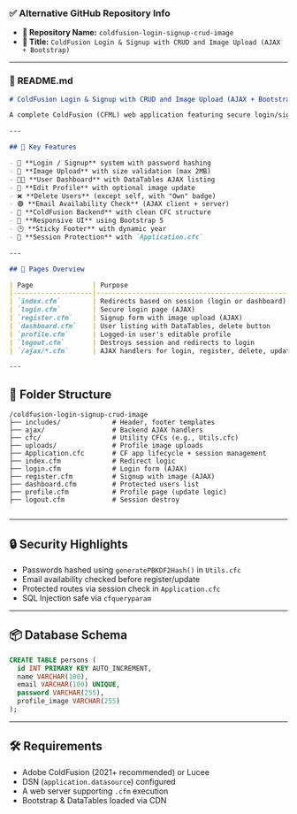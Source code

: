 ### ✅ **Alternative GitHub Repository Info**

* **🔹 Repository Name:** `coldfusion-login-signup-crud-image`
* **🔹 Title:** `ColdFusion Login & Signup with CRUD and Image Upload (AJAX + Bootstrap)`

---

### 📄 **README.md**

```md
# ColdFusion Login & Signup with CRUD and Image Upload (AJAX + Bootstrap)

A complete ColdFusion (CFML) web application featuring secure login/signup, full user CRUD operations, image upload, profile management, and session-based authentication — all with AJAX (no page reloads) and a clean Bootstrap UI.

---

## 🚀 Key Features

- 🔐 **Login / Signup** system with password hashing
- 📸 **Image Upload** with size validation (max 2MB)
- 🧑‍💼 **User Dashboard** with DataTables AJAX listing
- 📝 **Edit Profile** with optional image update
- ❌ **Delete Users** (except self, with "Own" badge)
- 🟢 **Email Availability Check** (AJAX client + server)
- 💾 **ColdFusion Backend** with clean CFC structure
- 🎨 **Responsive UI** using Bootstrap 5
- 🕒 **Sticky Footer** with dynamic year
- 🔐 **Session Protection** with `Application.cfc`

---

## 🧾 Pages Overview

| Page               | Purpose                                               |
|--------------------|--------------------------------------------------------|
| `index.cfm`        | Redirects based on session (login or dashboard)       |
| `login.cfm`        | Secure login page (AJAX)                              |
| `register.cfm`     | Signup form with image upload (AJAX)                  |
| `dashboard.cfm`    | User listing with DataTables, delete button           |
| `profile.cfm`      | Logged-in user's editable profile                     |
| `logout.cfm`       | Destroys session and redirects to login               |
| `/ajax/*.cfm`      | AJAX handlers for login, register, delete, update     |

---

```

## 📁 Folder Structure


```
/coldfusion-login-signup-crud-image
├── includes/             # Header, footer templates
├── ajax/                 # Backend AJAX handlers
├── cfc/                  # Utility CFCs (e.g., Utils.cfc)
├── uploads/              # Profile image uploads
├── Application.cfc       # CF app lifecycle + session management
├── index.cfm             # Redirect logic
├── login.cfm             # Login form (AJAX)
├── register.cfm          # Signup with image (AJAX)
├── dashboard.cfm         # Protected users list
├── profile.cfm           # Profile page (update logic)
├── logout.cfm            # Session destroy
```

```
```

---

## 🔒 Security Highlights

- Passwords hashed using `generatePBKDF2Hash()` in `Utils.cfc`
- Email availability checked before register/update
- Protected routes via session check in `Application.cfc`
- SQL Injection safe via `cfqueryparam`

---

## 📦 Database Schema

```sql
CREATE TABLE persons (
  id INT PRIMARY KEY AUTO_INCREMENT,
  name VARCHAR(100),
  email VARCHAR(100) UNIQUE,
  password VARCHAR(255),
  profile_image VARCHAR(255)
);
````

---

## 🛠️ Requirements

* Adobe ColdFusion (2021+ recommended) or Lucee
* DSN (`application.datasource`) configured
* A web server supporting `.cfm` execution
* Bootstrap & DataTables loaded via CDN


